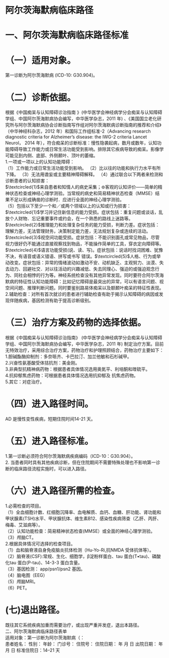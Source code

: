 # 阿尔茨海默病临床路径  
# 一、阿尔茨海默病临床路径标准  
# （一）适用对象。  
第一诊断为阿尔茨海默病 (ICD-10: G30.904)。  
# （二）诊断依据。  
根据《中国痴呆与认知障碍诊治指南 》(中华医学会神经病学分会痴呆与认知障碍学组、中国阿尔茨海默病协会编写，中华医学杂志，2011 年) 、《美国国立老化研究所与阿尔茨海默病协会诊断指南写作组对阿尔茨海默病诊断指南的推荐和介绍》（中华神经科杂志，2012 年）和国际工作组标准-2（Advancing research diagnostic criteria for  Alzheimer’s  disease:  the  IWG-2  criteria  Lancet  Neurol， 2014 年），符合痴呆的诊断标准：慢性隐袭起病，数月或数年，认知功能障碍导致工作能力或日常生活功能受到影响。排除其它疾病导致的痴呆。影像学可能见到内侧、底部、外侧颞叶、顶叶的萎缩。  
1.一项或一项以上的认知功能障碍：  
（1）工作能力或日常生活功能受到影响。 （2）比以往的功能和执行力水平有所下降。 （3）无法用谵妄或主要精神障碍解释。 （4）通过联合以下两者来检测和诊断患者的认知损害：  
$\textcircled{1}$来自患者和知情人的病史采集；$\circledcirc$客观的认知评价——简单的精神状态检查或神经心理学测验。当常规的病史和简易精神状态检查（MMSE）结果不足以形成确凿的诊断时．应进行全面的神经心理学测验。  
（5）包括以下至少一个和／或两个领域以上的认知或行为损害：$\textcircled{1}$学习并记住新信息的能力受损。症状包括：重复问题或谈话，乱放个人财物．忘记重要事件或约会，在一个熟悉的路线上迷路等。$\textcircled{2}$推理能力和处理复杂任务的能力受损，判断力差。症状包括：理解力差，无法管理财务，决策制定能力差，无法规划复杂或连续的活动。$\textcircled{3}$视空间功能受损。症状包括：不能识别面孔或常见物品，尽管视力很好仍不能通过直接观察找到物品，不能操作简单的工具，穿衣定向障碍等。$\textcircled{4}$语言功能受损(说、读、写)。症状包括：说话时找词困难、犹豫不决，有语音或语义错语、拼写或书写 错误。$\textcircled{5}$人格、行为或举动改变。症状包括：异常的情绪波动如激动不安、动机缺乏、主观努力、淡漠、失去动力、回避社交．对以往活动的兴趣减低、失去同理心、强迫的或强迫观念行为、同社会相悖的行为等。神经系统检查没有其他异常发现。同时要符合阿尔茨海默病的特征性认知功能障碍：比如记忆障碍是最突出的异常，可以有语言问题、视空间问题、推理判断问题。同时要鉴别路易体痴呆以及额颞叶痴呆的特征性表现。  
2.辅助检查：对所有首次就诊的患者进行辅助检查有助于揭示认知障碍的病因或发现伴随疾病，基因检测有助于提高诊断级别。  
# （三）治疗方案及药物的选择依据。  
根据《中国痴呆与认知障碍诊治指南》 (中华医学会神经病学分会痴呆与认知障碍学组、中国阿尔茨海默病协会编写，中华医学杂志，2011 年) 制定治疗方案。目前无特效治疗，采用综合治疗方案，药物治疗和护理照顾结合，药物治疗主要如下：  
1.胆碱酯酶抑制剂：多奈哌齐、卡巴拉汀、加兰他敏和石杉碱甲。  
2.兴奋性氨基酸受体拮抗剂：美金刚。  
3.非典型抗精神病药物：根据患者具体情况选用奥氮平、利培酮和喹硫平。  
4.抗抑郁焦虑药物：可根据患者具体情况选用抗抑郁及 抗焦虑药物。  
5.其它：对症治疗。  
# （四）进入路径时间。  
AD 是慢性变性疾病，短期住院时间14-21 天。  
# （五）进入路径标准。  
1.第一诊断必须符合阿尔茨海默病疾病编码（ICD-10：G30.904）。  
2. 当患者同时具有其他疾病诊断，但在住院期间不需要特殊处理也不影响第一诊断的临床路径流程实施时，可以进入路径。  
# （六）进入路径所需的检查。  
1.必需检查的项目。  
（1）全血细胞计数、红细胞沉降率、血电解质、血钙、血糖、肝功能、肾功能和甲状腺素(TSH)水平、甲状腺抗体、维生素B12、感染性疾病筛查（乙肝、丙肝、梅毒、艾滋病等）。  
（2）认知功能检查：简易精神状态检查(MMSE）或全面的神经心理学测验。  
（3）颅脑CT。  
2.根据具体情况可选择的检查项目。  
（1）血和脑脊液自身免疫脑炎抗体检测（Hu-Yo-Ri,抗NMDA 受体抗体等）。  
（2）脑脊液(CSF):常规、生化、细胞学，β淀粉样蛋白、tau 蛋白(T•tau)、磷酸化tau 蛋白(P-tau)、14-3-3 蛋白含量。  
（3）基因检测： app/psn1/psn2 基因。  
（4）脑电图（EEG）  
（5）颅脑MRI。  
（6）PET。  
# (七)退出路径。  
既往其它系统疾病加重而需要治疗，或出现严重并发症，退出本路径。  
二、阿尔茨海默病临床路径表单  
适用对象：第一诊断为阿尔茨海默病（：  
患者姓名：         性别：         年龄：    门诊号：         住院号：          住院日期：    年    月    日  出院日期：    年    月    日 标准住院日：14–21 天  

